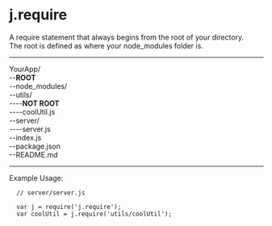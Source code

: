 j.require
=========

A require statement that always begins from the root of your directory.<br>
The root is defined as where your node_modules folder is.

****

YourApp/<br>
--**ROOT**<br>
--node_modules/<br>
--utils/<br>
----**NOT ROOT**<br>
----coolUtil.js<br>
--server/<br>
----server.js<br>
--index.js<br>
--package.json<br>
--README.md<br>

****

Example Usage:


  ```
    // server/server.js

    var j = require('j.require');
    var coolUtil = j.require('utils/coolUtil');

  ```
